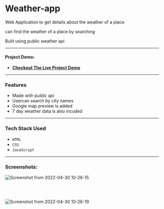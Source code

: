 
# Weather-app

<p> 
<p>Web Application to get details about  the weather of a place<p/>

<p>can find the weather of a place by searching <p/>

<p>Built using public weather api<p/><p/>

---

#### Project Demo: 
- **[Checkout The Live Project Demo](http://weather-app-lkakshay.vercel.app/)**

---


### Features 

- Made with public api
- Usercan search by city names
- Google map preview is added
- 7 day weather data is also incuded

---

### Tech Stack Used 

- `HTML`
- `CSS`
- `JavaScript`


---

### Screenshots:

![Screenshot from 2022-04-30 10-26-15](https://user-images.githubusercontent.com/91669835/166092158-d6d939bb-d860-4251-a659-79f0ade01b40.png)

<br><br/>

![Screenshot from 2022-04-30 10-26-19](https://user-images.githubusercontent.com/91669835/166092184-1add40aa-93fc-43e8-9dae-95cd858f51e6.png)
